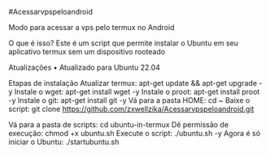 #Acessarvpspeloandroid

Modo para acessar a vps pelo termux no Android 

O que é isso?
Este é um script que permite instalar o Ubuntu em seu aplicativo termux sem um dispositivo rooteado

Atualizações
• Atualizado para Ubuntu 22.04

Etapas de instalação
Atualizar termux: apt-get update && apt-get upgrade -y
Instale o wget: apt-get install wget -y
Instale o proot: apt-get install proot -y
Instale o git: apt-get install git -y
Vá para a pasta HOME: cd ~
Baixe o script: git clone https://github.com/zxwellzika/Acessarvpspeloandroid.git

Vá para a pasta de scripts: cd ubuntu-in-termux
Dê permissão de execução: chmod +x ubuntu.sh
Execute o script: ./ubuntu.sh -y
Agora é só iniciar o Ubuntu: ./startubuntu.sh